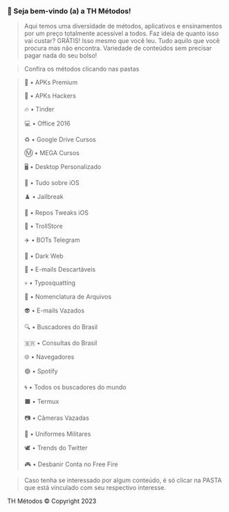 ### 👑 Seja bem-vindo (a) a TH Métodos!

> Aqui temos uma diversidade de métodos, aplicativos e ensinamentos por um preço totalmente acessível a todos. Faz ideia de quanto isso vai custar? GRÁTIS! Isso mesmo que você leu. Tudo aquilo que você procura mas não encontra. Variedade de conteúdos sem precisar pagar nada do seu bolso!

> Confira os métodos clicando nas pastas

> 👾 • APKs Premium
>
> 👺 • APKs Hackers
>
> 🔥 • Tinder
>
> 💻 • Office 2016
>
> ♻️ • Google Drive Cursos
>
> Ⓜ️ • MEGA Cursos
>
> 🖥️ • Desktop Personalizado
>
> 📱 • Tudo sobre iOS
>
> ♟️ • Jailbreak
>
> 🔗 • Repos Tweaks iOS
>
> 🔵 • TrollStore
>
> ✈️ • BOTs Telegram
>
> 🦠 • Dark Web
> 
> 📩 • E-mails Descartáveis
>
> 💀 • Typosquatting
>
> 📂 • Nomenclatura de Arquivos
>
> 👽 • E-mails Vazados
>
> 🔍 • Buscadores do Brasil
>
> 🇧🇷 • Consultas do Brasil
>
> 🌐 • Navegadores
>
> 🟢 • Spotify
>
> 🌀 • Todos os buscadores do mundo
>
> ⬛ • Termux
>
> 📷 • Câmeras Vazadas
>
> 🔰 • Uniformes Militares
>
> 🕊️ • Trends do Twitter
>
> 🎮 • Desbanir Conta no Free Fire

> Caso tenha se interessado por algum conteúdo, é só clicar na PASTA que está vinculado com seu respectivo interesse.

TH Métodos © Copyright 2023
